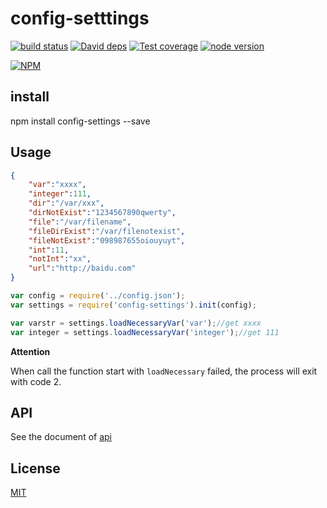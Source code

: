 # config-setttings

[![build status][travis-image]][travis-url]
[![David deps][david-image]][david-url]
[![Test coverage][coveralls-image]][coveralls-url]
[![node version][node-image]][node-url]

[npm-url]: https://npmjs.org/package/config-settings
[travis-image]: https://img.shields.io/travis/yunnysunny/config-settings.svg?style=flat-square
[travis-url]: https://travis-ci.org/yunnysunny/config-settings
[coveralls-image]: https://img.shields.io/coveralls/yunnysunny/config-settings.svg?style=flat-square
[coveralls-url]: https://coveralls.io/r/yunnysunny/config-settings?branch=master
[david-image]: https://img.shields.io/david/yunnysunny/config-settings.svg?style=flat-square
[david-url]: https://david-dm.org/yunnysunny/config-settings
[node-image]: https://img.shields.io/badge/node.js-%3E=_6-green.svg?style=flat-square
[node-url]: http://nodejs.org/download/

[![NPM](https://nodei.co/npm/config-settings.png?downloads=true)](https://nodei.co/npm/node-config-settings/)  

## install

npm install config-settings --save

## Usage

```json
{
    "var":"xxxx",
    "integer":111,
    "dir":"/var/xxx",
    "dirNotExist":"1234567890qwerty",
    "file":"/var/filename",
    "fileDirExist":"/var/filenotexist",
    "fileNotExist":"098987655oiouyuyt",
    "int":11,
    "notInt":"xx",
    "url":"http://baidu.com"
}
```

```javascript
var config = require('../config.json');
var settings = require('config-settings').init(config);

var varstr = settings.loadNecessaryVar('var');//get xxxx
var integer = settings.loadNecessaryVar('integer');//get 111

```

**Attention**

When call the function start with `loadNecessary` failed, the process will exit with code 2.

## API

See the document of [api](doc/api.md)

## License

[MIT](LICENSE)
